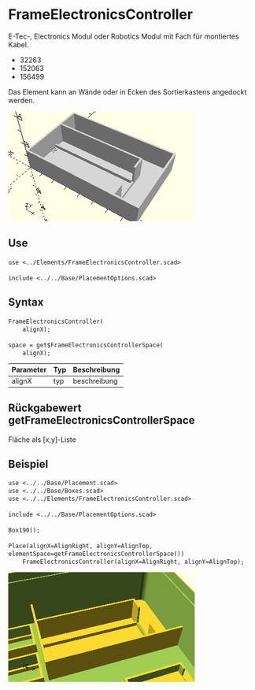 # FrameElectronicsController
E-Tec-, Electronics Modul oder Robotics Modul mit Fach für montiertes Kabel.
- 32263
- 152063
- 156499

Das Element kann an Wände oder in Ecken des Sortierkastens angedockt werden.

![FrameElectronicsController](../../images/FrameElectronicsController.png)

## Use
```
use <../Elements/FrameElectronicsController.scad>

include <../../Base/PlacementOptions.scad>
```

## Syntax
```
FrameElectronicsController(
    alignX);

space = get$FrameElectronicsControllerSpace(
    alignX);
```

| Parameter | Typ | Beschreibung |
| ------ | ------ | ------ |
| alignX | typ | beschreibung |

## Rückgabewert getFrameElectronicsControllerSpace
Fläche als \[x,y]-Liste

## Beispiel
```
use <../../Base/Placement.scad>
use <../../Base/Boxes.scad>
use <../../Elements/FrameElectronicsController.scad>

include <../../Base/PlacementOptions.scad>

Box190();

Place(alignX=AlignRight, alignY=AlignTop, elementSpace=getFrameElectronicsControllerSpace())
    FrameElectronicsController(alignX=AlignRight, alignY=AlignTop);
```

![FrameElectronicsController angedockt](../../images/FrameElectronicsControler_1.png)